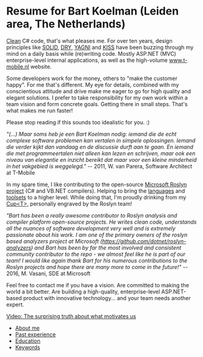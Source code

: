 # Resume for Bart Koelman (Leiden area, The Netherlands)

[Clean](https://www.amazon.com/Clean-Code-Handbook-Software-Craftsmanship/dp/0132350882) C# code, that's what pleases me. For over ten years, design principles like [SOLID](https://en.wikipedia.org/wiki/SOLID_(object-oriented_design)), [DRY](https://en.wikipedia.org/wiki/Don%27t_repeat_yourself), [YAGNI](https://en.wikipedia.org/wiki/You_aren%27t_gonna_need_it) and [KISS](https://en.wikipedia.org/wiki/KISS_principle) have been buzzing through my mind on a daily basis while (re)writing code. Mostly ASP.NET (MVC) enterprise-level internal applications, as well as the high-volume www.t-mobile.nl website.

Some developers work for the money, others to "make the customer happy". For me that's different. My eye for details, combined with my conscientious attitude and drive make me eager to go for high quality and elegant solutions. I prefer to take responsibility for my own work within a team vision and form concrete goals. Getting there in small steps. That's what makes me run faster!

Please stop reading if this sounds too idealistic for you. :)

*"(...) Maar soms heb je een Bart Koelman nodig: iemand die de echt complexe software problemen kan vertalen in simpele oplossingen. Iemand die verder kijkt dan vandaag en de discussie durft aan te gaan. En iemand die met programmeertalen niet alleen kan lezen en schrijven, maar ook een niveau van elegantie en inzicht bereikt dat maar voor een kleine minderheid in het vakgebied is weggelegd."* -- 2011, W. van Parera, Software Architect at T-Mobile

In my spare time, I like contributing to the open-source [Microsoft Roslyn project](https://github.com/dotnet/roslyn) (C# and VB.NET compilers). Helping to bring the [languages](https://github.com/dotnet/roslyn/pulls?utf8=%E2%9C%93&q=is%3Apr%20is%3Aclosed%20author%3Abkoelman) and [toolsets](https://github.com/dotnet/roslyn-analyzers/pulls?utf8=%E2%9C%93&q=is%3Apr%20is%3Aclosed%20author%3Abkoelman) to a higher level. While doing that, I'm proudly drinking from my [Cup\<T\>](https://blogs.msdn.microsoft.com/dotnet/2015/07/02/thank-you-for-your-contributions/), personally engraved by the Roslyn team!

*"Bart has been a really awesome contributor to Roslyn analysis and compiler platform open-source projects. He writes clean code, understands all the nuances of software development very well and is extremely passionate about his work. I am one of the primary owners of the roslyn based analyzers project at Microsoft (https://github.com/dotnet/roslyn-analyzers) and Bart has been by far the most involved and consistent community contributor to the repo - we almost feel like he is part of our team! I would like again thank Bart for his numerous contributions to the Roslyn projects and hope there are many more to come in the future!"* -- 2016, M. Vasani, SDE at Microsoft

Feel free to contact me if you have a vision. Are committed to making the world a bit better. Are building a high-quality, enterprise-level ASP.NET-based product with innovative technology... and your team needs another expert.

[Video: The surprising truth about what motivates us](https://www.youtube.com/watch?v=u6XAPnuFjJc)

* [About me](About%20me.md)
* [Past experience](Past%20experience.md)
* [Education](Education.md)
* [Keywords](Keywords.md)
